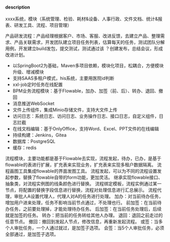 #### description

xxxx系统，模块（系统管理、检验、耗材&设备、人事行政、文件文档、统计&报表、研发工具、流程、项目管理）

产品研发流程：产品经理根据客户、市场、客服、改进反馈，去建立产品、整理需求、产品关联需求，开发团队建立项目任务列表，估算每天的任务，测试团队分解用例，开发建立build发包，提交测试，测试通过该
？创建发布，总结会议，形成改进计划。

* 以SpringBoot2为基础，Maven多项目依赖，模块化项目，松耦合，方便模块升级、增减模块
* 支持SAAS多租户模式，his系统，主要用医院id判断
* xxl-job定时任务在线配置
* BPM业务流程模块：基于Flowable，加办、加签（前、后）、转办、退回、撤回
* 消息推送WebSocket
* 文件上传组件，集成Minio存储文件，支持大文件上传
* 访问日志：系统日志、访问日志、业务操作日志、接口日志，自定义组件，日志拦截
* 在线文档编辑：基于OnlyOffice，支持Word、Excel、PPT文件的在线编辑
* 持续构建：Jenkins，Gitea
* 数据库：PostgreSQL
* 缓存：redis

流程模块，主要功能都是基于Flowable去实现，流程发起，待办，已办，是基于flowable的表进行扩展，扩充表来实现业务，扩充表来实现多租户数据隔离。
流程画图工具集成flowable的界面发图工具。
流程发起，可以为不同的流程设置发起参数，替换了flowable自带的form功能，更加灵活。
继承实现flowable接口、抽象类，对流程实例图的线条颜色进行替换。
流程绑定模板，流程实例通过某一节点，将配置的替换字段信息进行替换，流程对处理信息进行汇总展示。
流程代理，审批人A设置代理人，代理人对A的任务进行处理。
加办：对当前待办任务，增加用户进来处理，任务不影响当前节点通过，不处理也行。
前加签：在当前待办任务，之前要处理掉，才能处理待办任务。
后加签：在当前任务处理后，后续就是加签的任务。
转办：把当前的任务转给其他人办理。
退回：退回之前走过的任意节点。
撤回：撤回到发起人节点，修改信息，再重新发起流程。
或签：当多个人审批任务，一个人通过就过，是加签子选项。
会签：当5个人审批任务，必须全部通过，是加签子选项。
